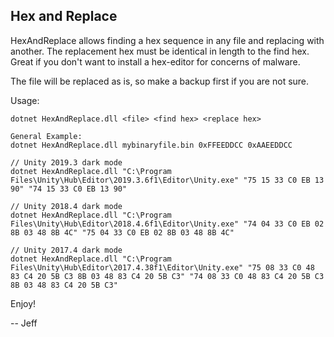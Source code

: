 ﻿## Hex and Replace

HexAndReplace allows finding a hex sequence in any file and replacing with another. The replacement hex must be identical in length to the find hex. Great if you don't want to install a hex-editor for concerns of malware.

The file will be replaced as is, so make a backup first if you are not sure.

Usage:

```
dotnet HexAndReplace.dll <file> <find hex> <replace hex>

General Example:
dotnet HexAndReplace.dll mybinaryfile.bin 0xFFEEDDCC 0xAAEEDDCC

// Unity 2019.3 dark mode
dotnet HexAndReplace.dll "C:\Program Files\Unity\Hub\Editor\2019.3.6f1\Editor\Unity.exe" "75 15 33 C0 EB 13 90" "74 15 33 C0 EB 13 90"

// Unity 2018.4 dark mode
dotnet HexAndReplace.dll "C:\Program Files\Unity\Hub\Editor\2018.4.6f1\Editor\Unity.exe" "74 04 33 C0 EB 02 8B 03 48 8B 4C" "75 04 33 C0 EB 02 8B 03 48 8B 4C"

// Unity 2017.4 dark mode
dotnet HexAndReplace.dll "C:\Program Files\Unity\Hub\Editor\2017.4.38f1\Editor\Unity.exe" "75 08 33 C0 48 83 C4 20 5B C3 8B 03 48 83 C4 20 5B C3" "74 08 33 C0 48 83 C4 20 5B C3 8B 03 48 83 C4 20 5B C3"
```

Enjoy!

-- Jeff
